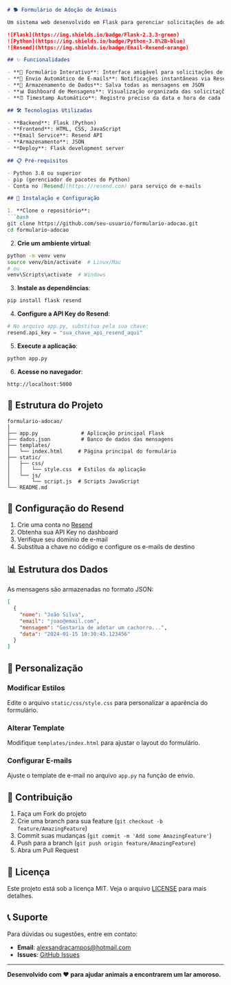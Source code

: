 ```markdown
# 🐕 Formulário de Adoção de Animais

Um sistema web desenvolvido em Flask para gerenciar solicitações de adoção de animais, com envio automático de e-mails e armazenamento de dados.

![Flask](https://img.shields.io/badge/Flask-2.3.3-green)
![Python](https://img.shields.io/badge/Python-3.8%2B-blue)
![Resend](https://img.shields.io/badge/Email-Resend-orange)

## ✨ Funcionalidades

- **📝 Formulário Interativo**: Interface amigável para solicitações de adoção
- **📧 Envio Automático de E-mails**: Notificações instantâneas via Resend
- **💾 Armazenamento de Dados**: Salva todas as mensagens em JSON
- **📊 Dashboard de Mensagens**: Visualização organizada das solicitações
- **⏰ Timestamp Automático**: Registro preciso da data e hora de cada solicitação

## 🛠️ Tecnologias Utilizadas

- **Backend**: Flask (Python)
- **Frontend**: HTML, CSS, JavaScript
- **Email Service**: Resend API
- **Armazenamento**: JSON
- **Deploy**: Flask development server

## 📋 Pré-requisitos

- Python 3.8 ou superior
- pip (gerenciador de pacotes do Python)
- Conta no [Resend](https://resend.com) para serviço de e-mails

## 🚀 Instalação e Configuração

1. **Clone o repositório**:
```bash
git clone https://github.com/seu-usuario/formulario-adocao.git
cd formulario-adocao
```

2. **Crie um ambiente virtual**:
```bash
python -m venv venv
source venv/bin/activate  # Linux/Mac
# ou
venv\Scripts\activate  # Windows
```

3. **Instale as dependências**:
```bash
pip install flask resend
```

4. **Configure a API Key do Resend**:
```python
# No arquivo app.py, substitua pela sua chave:
resend.api_key = "sua_chave_api_resend_aqui"
```

5. **Execute a aplicação**:
```bash
python app.py
```

6. **Acesse no navegador**:
```
http://localhost:5000
```

## 📁 Estrutura do Projeto

```
formulario-adocao/
│
├── app.py              # Aplicação principal Flask
├── dados.json          # Banco de dados das mensagens
├── templates/
│   └── index.html     # Página principal do formulário
├── static/
│   ├── css/
│   │   └── style.css  # Estilos da aplicação
│   └── js/
│       └── script.js  # Scripts JavaScript
└── README.md
```

## 🔧 Configuração do Resend

1. Crie uma conta no [Resend](https://resend.com)
2. Obtenha sua API Key no dashboard
3. Verifique seu domínio de e-mail
4. Substitua a chave no código e configure os e-mails de destino

## 📊 Estrutura dos Dados

As mensagens são armazenadas no formato JSON:
```json
[
  {
    "nome": "João Silva",
    "email": "joao@email.com",
    "mensagem": "Gostaria de adotar um cachorro...",
    "data": "2024-01-15 10:30:45.123456"
  }
]
```

## 🎨 Personalização

### Modificar Estilos
Edite o arquivo `static/css/style.css` para personalizar a aparência do formulário.

### Alterar Template
Modifique `templates/index.html` para ajustar o layout do formulário.

### Configurar E-mails
Ajuste o template de e-mail no arquivo `app.py` na função de envio.

## 🤝 Contribuição

1. Faça um Fork do projeto
2. Crie uma branch para sua feature (`git checkout -b feature/AmazingFeature`)
3. Commit suas mudanças (`git commit -m 'Add some AmazingFeature'`)
4. Push para a branch (`git push origin feature/AmazingFeature`)
5. Abra um Pull Request

## 📝 Licença

Este projeto está sob a licença MIT. Veja o arquivo [LICENSE](LICENSE) para mais detalhes.

## 📞 Suporte

Para dúvidas ou sugestões, entre em contato:

- **Email**: alexsandracampos@hotmail.com
- **Issues**: [GitHub Issues](https://github.com/seu-usuario/formulario-adocao/issues)

---

**Desenvolvido com ❤️ para ajudar animais a encontrarem um lar amoroso.**
```


